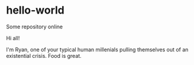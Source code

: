 # hello-world
Some repository online

Hi all!

I'm Ryan, one of your typical human millenials pulling themselves out of an existential crisis. 
Food is great.
